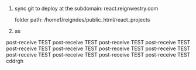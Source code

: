1) sync git to deploy at the subdomain: 
    react.reignwestry.com

    folder path: /home1/reigndes/public_html/react_projects
2) as

post-receive TEST
post-receive TEST
post-receive TEST
post-receive TEST
post-receive TEST
post-receive TEST
post-receive TEST
post-receive TEST
post-receive TEST
post-receive TEST
post-receive TEST
post-receive TEST
cddrgh